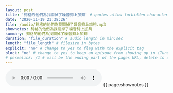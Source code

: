 ```yaml
---
layout: post
title: '夠格的他們為我關掉了噪音夠上加夠' # quotes allow forbidden characters like the colon
date: '2020-11-19 21:38:26'
file: /audio/夠格的他們為我關掉了噪音夠上加夠.mp3
shownotes: 夠格的他們為我關掉了噪音夠上加夠
summary: 夠格的他們為我關掉了噪音夠上加夠
duration: "file_duration" # audio length in min:sec
length: "file_length" # filesize in bytes
explicit: "no" # change to yes to flag with the explicit tag
block: "no" # change to yes to keep an episode from showing up in iTunes
# permalink: /1 # will be the ending part of the pages URL, delete to default to the title
---
```


<audio controls>
<source src="{{site.url}}{{site.baseurl}}{{ page.file }}" type="audio/x-mp3">
Your browser does not support the audio element.
</audio>
{{ page.shownotes }}
